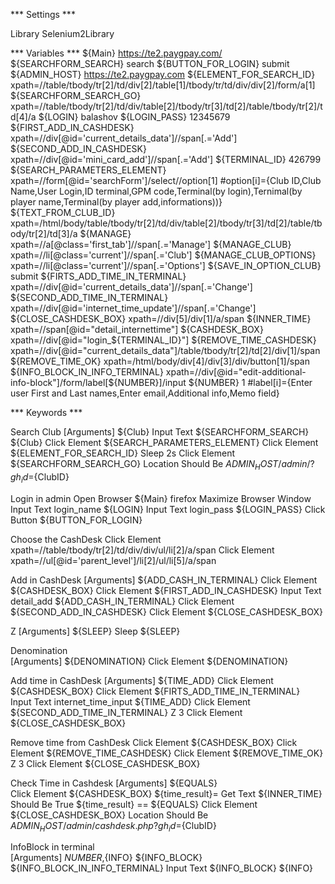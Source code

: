*** Settings ***


Library       Selenium2Library


*** Variables ***
${Main}								https://te2.paygpay.com/
${SEARCHFORM_SEARCH}				search
${BUTTON_FOR_LOGIN}			    	submit
${ADMIN_HOST}						https://te2.paygpay.com
${ELEMENT_FOR_SEARCH_ID}			xpath=//table/tbody/tr[2]/td/div[2]/table[1]/tbody/tr/td/div/div[2]/form/a[1]
${SEARCHFORM_SEARCH_GO}				xpath=//table/tbody/tr[2]/td/div/table[2]/tbody/tr[3]/td[2]/table/tbody/tr[2]/td[4]/a
${LOGIN}							balashov
${LOGIN_PASS}						12345679
${FIRST_ADD_IN_CASHDESK}			xpath=//div[@id='current_details_data']//span[.='Add']
${SECOND_ADD_IN_CASHDESK}			xpath=//div[@id='mini_card_add']//span[.='Add']
${TERMINAL_ID}						426799
${SEARCH_PARAMETERS_ELEMENT}		xpath=//form[@id='searchForm']/select//option[1]
	#option[i]={Club ID,Club Name,User Login,ID terminal,GPM code,Terminal(by login),Ternimal(by player name,Terminal(by player add,informations))}
${TEXT_FROM_CLUB_ID}				xpath=/html/body/table/tbody/tr[2]/td/div/table[2]/tbody/tr[3]/td[2]/table/tbody/tr[2]/td[3]/a
${MANAGE}							xpath=//a[@class='first_tab']//span[.='Manage']
${MANAGE_CLUB}						xpath=//li[@class='current']//span[.='Club']
${MANAGE_CLUB_OPTIONS}				xpath=//li[@class='current']//span[.='Options']
${SAVE_IN_OPTION_CLUB}				submit
${FIRTS_ADD_TIME_IN_TERMINAL}		xpath=//div[@id='current_details_data']//span[.='Change']
${SECOND_ADD_TIME_IN_TERMINAL}		xpath=//div[@id='internet_time_update']//span[.='Change']
${CLOSE_CASHDESK_BOX}				xpath=//div[5]/div[1]/a/span
${INNER_TIME}						xpath=//span[@id="detail_internettime"]
${CASHDESK_BOX}						xpath=//div[@id="login_${TERMINAL_ID}"]
${REMOVE_TIME_CASHDESK}				xpath=//div[@id="current_details_data"]/table/tbody/tr[2]/td[2]/div[1]/span
${REMOVE_TIME_OK}					xpath=/html/body/div[4]/div[3]/div/button[1]/span
${INFO_BLOCK_IN_INFO_TERMINAL}  	xpath=//div[@id="edit-additional-info-block"]/form/label[${NUMBER}]/input
${NUMBER}							1
	#label[i]={Enter user First and Last names,Enter email,Additional info,Memo field}


*** Keywords ***

Search Club
	[Arguments]				${Club}
    Input Text 			 	${SEARCHFORM_SEARCH}  ${Club}
	Click Element			${SEARCH_PARAMETERS_ELEMENT}
    Click Element   	 	${ELEMENT_FOR_SEARCH_ID}
	Sleep 	2s
	Click Element 			${SEARCHFORM_SEARCH_GO}
	Location Should Be 		${ADMIN_HOST}/admin/?gh_id=${ClubID}
	
Login in admin
	Open Browser  ${Main}  firefox
    Maximize Browser Window
    Input Text 	 			login_name  	${LOGIN}
    Input Text 	 			login_pass  	${LOGIN_PASS}
	Click Button   		 	${BUTTON_FOR_LOGIN}

Choose the CashDesk
	Click Element 			xpath=//table/tbody/tr[2]/td/div/div/ul/li[2]/a/span 
	Click Element			xpath=//ul[@id='parent_level']/li[2]/ul/li[5]/a/span 

Add in CashDesk
	[Arguments]				${ADD_CASH_IN_TERMINAL}
	Click Element			${CASHDESK_BOX}	
    Click Element			${FIRST_ADD_IN_CASHDESK}
	Input Text				detail_add	${ADD_CASH_IN_TERMINAL}
	Click Element 			${SECOND_ADD_IN_CASHDESK}
	Click Element			${CLOSE_CASHDESK_BOX}
	
Z
	[Arguments]				${SLEEP}
	Sleep					${SLEEP}
	
Denomination	
	[Arguments]				${DENOMINATION}
	Click Element			${DENOMINATION}
	
Add time in CashDesk
	[Arguments]				${TIME_ADD}
	Click Element			${CASHDESK_BOX}	
    Click Element			${FIRTS_ADD_TIME_IN_TERMINAL}	
	Input Text				internet_time_input	${TIME_ADD}
	Click Element			${SECOND_ADD_TIME_IN_TERMINAL}
	Z						3
	Click Element			${CLOSE_CASHDESK_BOX}
	
Remove time from CashDesk
	Click Element			${CASHDESK_BOX}	
	Click Element			${REMOVE_TIME_CASHDESK}
	Click Element			${REMOVE_TIME_OK}
	Z						3
	Click Element			${CLOSE_CASHDESK_BOX}
	
Check Time in Cashdesk
	[Arguments]				${EQUALS}	
	Click Element			${CASHDESK_BOX}
	${time_result}=  		Get Text  	    ${INNER_TIME}
	Should Be True			${time_result} == ${EQUALS}
	Click Element			${CLOSE_CASHDESK_BOX}
	Location Should Be		${ADMIN_HOST}/admin/cashdesk.php?gh_id=${ClubID}
	
InfoBlock in terminal	
	[Arguments]				${NUMBER},${INFO}
	${INFO_BLOCK}  			${INFO_BLOCK_IN_INFO_TERMINAL}
	Input Text				${INFO_BLOCK}		${INFO}
	
	

